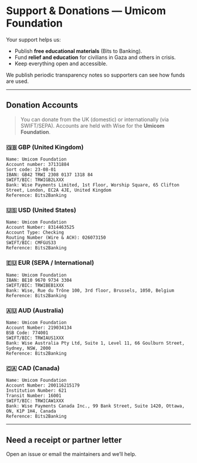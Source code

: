 # Support & Donations — Umicom Foundation

Your support helps us:
- Publish **free educational materials** (Bits to Banking).
- Fund **relief and education** for civilians in Gaza and others in crisis.
- Keep everything open and accessible.

We publish periodic transparency notes so supporters can see how funds are used.

---

## Donation Accounts

> You can donate from the UK (domestic) or internationally (via SWIFT/SEPA).
> Accounts are held with Wise for the **Umicom Foundation**.

### 🇬🇧 GBP (United Kingdom)
```text
Name: Umicom Foundation
Account number: 37131884
Sort code: 23-08-01
IBAN: GB42 TRWI 2308 0137 1318 84
SWIFT/BIC: TRWIGB2LXXX
Bank: Wise Payments Limited, 1st Floor, Worship Square, 65 Clifton Street, London, EC2A 4JE, United Kingdom
Reference: Bits2Banking
```

### 🇺🇸 USD (United States)
```text
Name: Umicom Foundation
Account Number: 8314463525
Account Type: Checking
Routing Number (Wire & ACH): 026073150
SWIFT/BIC: CMFGUS33
Reference: Bits2Banking
```

### 🇪🇺 EUR (SEPA / International)
```text
Name: Umicom Foundation
IBAN: BE10 9670 9734 3304
SWIFT/BIC: TRWIBEB1XXX
Bank: Wise, Rue du Trône 100, 3rd floor, Brussels, 1050, Belgium
Reference: Bits2Banking
```

### 🇦🇺 AUD (Australia)
```text
Name: Umicom Foundation
Account Number: 219034134
BSB Code: 774001
SWIFT/BIC: TRWIAUS1XXX
Bank: Wise Australia Pty Ltd, Suite 1, Level 11, 66 Goulburn Street, Sydney, NSW, 2000
Reference: Bits2Banking
```

### 🇨🇦 CAD (Canada)
```text
Name: Umicom Foundation
Account Number: 200116215179
Institution Number: 621
Transit Number: 16001
SWIFT/BIC: TRWICAW1XXX
Bank: Wise Payments Canada Inc., 99 Bank Street, Suite 1420, Ottawa, ON, K1P 1H4, Canada
Reference: Bits2Banking
```

---

## Need a receipt or partner letter
Open an issue or email the maintainers and we’ll help.
